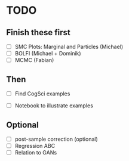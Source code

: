 # TODO

## Finish these first

- [ ] SMC Plots: Marginal and Particles (Michael)
- [ ] BOLFI (Michael + Dominik)
- [ ] MCMC (Fabian)

## Then

- [ ] Find CogSci examples
- [ ] Notebook to illustrate examples


## Optional

- [ ] post-sample correction (optional)
- [ ] Regression ABC
- [ ] Relation to GANs
